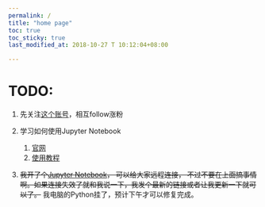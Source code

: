 ```yaml
---
permalink: /
title: "home page"
toc: true
toc_sticky: true
last_modified_at: 2018-10-27 T 10:12:04+08:00

---
```


# TODO:

1. 先关注[这个账号](https://github.com/Neutrino3316/)，相互follow涨粉

2. 学习如何使用Jupyter Notebook
   1. [官网](http://jupyter.org/)
   2. [使用教程](https://jupyter-notebook.readthedocs.io/en/latest/ui_components.html)

3. ~~我开了个[Jupyter Notebook](http://172.18.34.103:8888/?token=b892e1e2237b5edfc829179e4975fc30dd7aeabc54302e1f)， 可以给大家远程连接， 不过不要在上面搞事情啊。如果连接失效了就和我说一下，我发个最新的链接或者让我更新一下就可以了。~~
	我电脑的Python挂了，预计下午才可以修复完成。
<!-- 用这个链接： Copy/paste this URL into your browser when you connect for the first time, to login with a token: -->